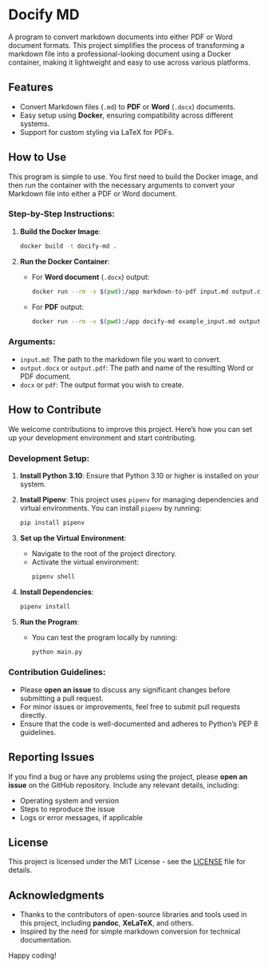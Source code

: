 # Docify MD

A program to convert markdown documents into either PDF or Word document formats. This project simplifies the process of transforming a markdown file into a professional-looking document using a Docker container, making it lightweight and easy to use across various platforms.

## Features
- Convert Markdown files (`.md`) to **PDF** or **Word** (`.docx`) documents.
- Easy setup using **Docker**, ensuring compatibility across different systems.
- Support for custom styling via LaTeX for PDFs.

## How to Use

This program is simple to use. You first need to build the Docker image, and then run the container with the necessary arguments to convert your Markdown file into either a PDF or Word document. 

### Step-by-Step Instructions:
1. **Build the Docker Image**:
    ```bash
    docker build -t docify-md .
    ```

2. **Run the Docker Container**:
    - For **Word document** (`.docx`) output:
      ```bash
      docker run --rm -v $(pwd):/app markdown-to-pdf input.md output.docx docx
      ```
    - For **PDF** output:
      ```bash
      docker run --rm -v $(pwd):/app docify-md example_input.md output.pdf pdf
      ```

### Arguments:
- `input.md`: The path to the markdown file you want to convert.
- `output.docx` or `output.pdf`: The path and name of the resulting Word or PDF document.
- `docx` or `pdf`: The output format you wish to create.

## How to Contribute

We welcome contributions to improve this project. Here’s how you can set up your development environment and start contributing.

### Development Setup:

1. **Install Python 3.10**: Ensure that Python 3.10 or higher is installed on your system.
   
2. **Install Pipenv**: This project uses `pipenv` for managing dependencies and virtual environments. You can install `pipenv` by running:
    ```bash
    pip install pipenv
    ```

3. **Set up the Virtual Environment**:
    - Navigate to the root of the project directory.
    - Activate the virtual environment:
      ```bash
      pipenv shell
      ```

4. **Install Dependencies**:
    ```bash
    pipenv install
    ```

5. **Run the Program**:
    - You can test the program locally by running:
      ```bash
      python main.py
      ```

### Contribution Guidelines:

- Please **open an issue** to discuss any significant changes before submitting a pull request.
- For minor issues or improvements, feel free to submit pull requests directly.
- Ensure that the code is well-documented and adheres to Python’s PEP 8 guidelines.

## Reporting Issues

If you find a bug or have any problems using the project, please **open an issue** on the GitHub repository. Include any relevant details, including:
- Operating system and version
- Steps to reproduce the issue
- Logs or error messages, if applicable

## License

This project is licensed under the MIT License - see the [LICENSE](LICENSE) file for details.

## Acknowledgments

- Thanks to the contributors of open-source libraries and tools used in this project, including **pandoc**, **XeLaTeX**, and others.
- Inspired by the need for simple markdown conversion for technical documentation.

Happy coding!
